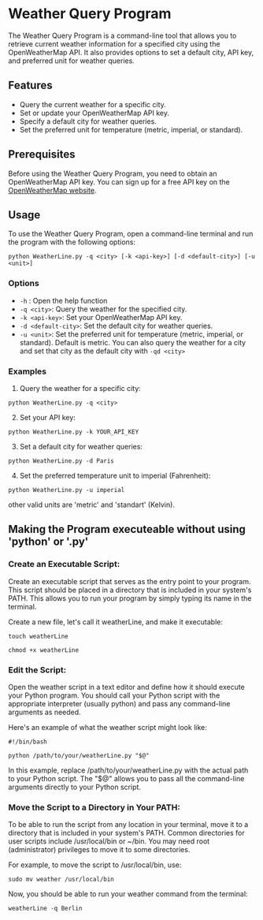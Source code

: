 # Weather Query Program

The Weather Query Program is a command-line tool that allows you to retrieve current weather information for a specified city using the OpenWeatherMap API. It also provides options to set a default city, API key, and preferred unit for weather queries.

## Features

- Query the current weather for a specific city.
- Set or update your OpenWeatherMap API key.
- Specify a default city for weather queries.
- Set the preferred unit for temperature (metric, imperial, or standard).

## Prerequisites

Before using the Weather Query Program, you need to obtain an OpenWeatherMap API key. You can sign up for a free API key on the [OpenWeatherMap website](https://openweathermap.org/api).

## Usage

To use the Weather Query Program, open a command-line terminal and run the program with the following options:

`python WeatherLine.py -q <city> [-k <api-key>] [-d <default-city>] [-u <unit>]`



### Options

- `-h` : Open the help function
- `-q <city>`: Query the weather for the specified city.
- `-k <api-key>`: Set your OpenWeatherMap API key.
- `-d <default-city>`: Set the default city for weather queries.
- `-u <unit>`: Set the preferred unit for temperature (metric, imperial, or standard). Default is metric.
You can also query the weather for a city and set that city as the default city with `-qd <city>`

### Examples

1. Query the weather for a specific city:
   

`python WeatherLine.py -q <city>`


2. Set your API key:

`python WeatherLine.py -k YOUR_API_KEY`



3. Set a default city for weather queries:

`python WeatherLine.py -d Paris`



4. Set the preferred temperature unit to imperial (Fahrenheit):

`python WeatherLine.py -u imperial`

other valid units are 'metric' and 'standart' (Kelvin). 

## Making the Program executeable without using 'python' or '.py'

### Create an Executable Script:

Create an executable script that serves as the entry point to your program. This script should be placed in a directory that is included in your system's PATH. This allows you to run your program by simply typing its name in the terminal.

Create a new file, let's call it weatherLine, and make it executable:

`touch weatherLine`

`chmod +x weatherLine`

### Edit the Script:

Open the weather script in a text editor and define how it should execute your Python program. You should call your Python script with the appropriate interpreter (usually python) and pass any command-line arguments as needed.

Here's an example of what the weather script might look like:


`#!/bin/bash`

`python /path/to/your/weatherLine.py "$@"`

In this example, replace /path/to/your/weatherLine.py with the actual path to your Python script. The "$@" allows you to pass all the command-line arguments directly to your Python script.

### Move the Script to a Directory in Your PATH:

To be able to run the script from any location in your terminal, move it to a directory that is included in your system's PATH. Common directories for user scripts include /usr/local/bin or ~/bin. You may need root (administrator) privileges to move it to some directories.

For example, to move the script to /usr/local/bin, use:

`sudo mv weather /usr/local/bin`

Now, you should be able to run your weather command from the terminal:

`weatherLine -q Berlin`